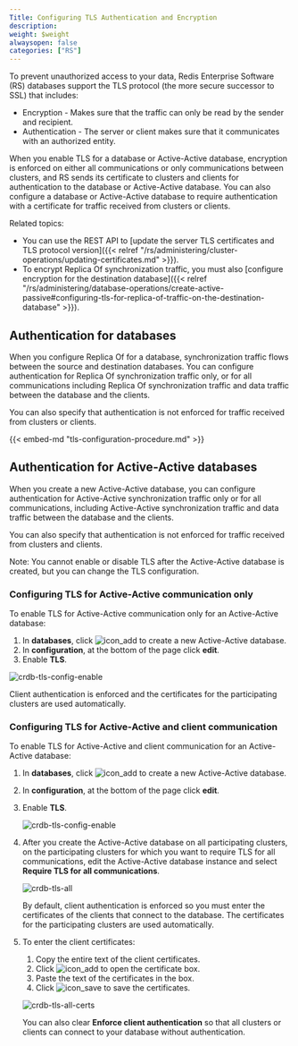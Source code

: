 ```yaml
---
Title: Configuring TLS Authentication and Encryption
description:
weight: $weight
alwaysopen: false
categories: ["RS"]
---
```

To prevent unauthorized access to your data, Redis Enterprise Software (RS) databases support the TLS protocol
(the more secure successor to SSL) that includes:

- Encryption - Makes sure that the traffic can only be read by the sender and
  recipient.
- Authentication - The server or client makes sure that it communicates with an
  authorized entity.

When you enable TLS for a database or Active-Active database, encryption is enforced on either all
communications or only communications between clusters, and RS sends its certificate
to clusters and clients for authentication to the database or Active-Active database. You can also
configure a database or Active-Active database to require authentication with a certificate for traffic
received from clusters or clients.

Related topics:

- You can use the REST API to [update the server TLS certificates and TLS protocol version]({{< relref "/rs/administering/cluster-operations/updating-certificates.md" >}}).
- To encrypt Replica Of synchronization traffic, you must also [configure encryption for the destination database]({{< relref "/rs/administering/database-operations/create-active-passive#configuring-tls-for-replica-of-traffic-on-the-destination-database" >}}).

## Authentication for databases

When you configure Replica Of for a database, synchronization traffic flows between the
source and destination databases. You can
configure authentication for Replica Of synchronization traffic only, or for all
communications including Replica Of synchronization traffic and data traffic between
the database and the clients.

You can also specify that authentication is not enforced for traffic received from
clusters or clients.

{{< embed-md "tls-configuration-procedure.md"  >}}

## Authentication for Active-Active databases

When you create a new Active-Active database, you can configure authentication for Active-Active synchronization
traffic only or for all communications, including Active-Active synchronization traffic and
data traffic between the database and the clients.

You can also specify that authentication is not enforced for traffic received from
clusters and clients.

Note: You cannot enable or disable TLS after the Active-Active database is created, but you can change
the TLS configuration.

### Configuring TLS for Active-Active communication only

To enable TLS for Active-Active communication only for an Active-Active database:

1. In **databases**, click ![icon_add](/images/rs/icon_add.png#no-click "Add")
    to create a new Active-Active database.
1. In **configuration**, at the bottom of the page click **edit**.
1. Enable **TLS**.

![crdb-tls-config-enable](/images/rs/crdb-tls-config-enable.png "crdb-tls-config-enable")

Client authentication is enforced and the certificates for the participating clusters
are used automatically.

### Configuring TLS for Active-Active and client communication

To enable TLS for Active-Active and client communication for an Active-Active database:

1. In **databases**, click ![icon_add](/images/rs/icon_add.png#no-click "Add")
    to create a new Active-Active database.
1. In **configuration**, at the bottom of the page click **edit**.
1. Enable **TLS**.

    ![crdb-tls-config-enable](/images/rs/crdb-tls-config-enable.png "crdb-tls-config-enable")

1. After you create the Active-Active database on all participating clusters, on the participating clusters
    for which you want to require TLS for all communications, edit the Active-Active database instance and
    select **Require TLS for all communications**.

    ![crdb-tls-all](/images/rs/crdb-tls-all.png "crdb-tls-all")

    By default, client authentication is enforced so you must enter the certificates
    of the clients that connect to the database. The certificates for the participating
    clusters are used automatically.

1. To enter the client certificates:
    1. Copy the entire text of the client certificates.
    1. Click ![icon_add](/images/rs/icon_add.png#no-click "Add")
    to open the certificate box.
    1. Paste the text of the certificates in the box.
    1. Click ![icon_save](/images/rs/icon_save.png#no-click "Save")
    to save the certificates.

    ![crdb-tls-all-certs](/images/rs/crdb-tls-all-certs.png "crdb-tls-all-certs")

    You can also clear **Enforce client authentication** so that all clusters or clients
    can connect to your database without authentication.

